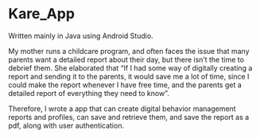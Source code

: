 # Kare_App

Written mainly in Java using Android Studio. 

My mother runs a childcare program, and often faces the issue that many parents want a detailed report about their day, but there isn’t the time to debrief them. She elaborated that “If I had some way of digitally creating a report and sending it to the parents, it would save me a lot of time, since I could make the report whenever I have free time, and the parents get a detailed report of everything they need to know”. 

Therefore, I wrote a app that can create digital behavior management reports and profiles, can save and retrieve them, and save the report as a pdf, along with user authentication.
